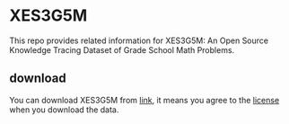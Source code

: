 # XES3G5M
This repo provides related information for XES3G5M: An Open Source Knowledge Tracing Dataset of Grade School Math Problems.

## download
You can download XES3G5M from [link](https://drive.google.com/drive/folders/10pZV9iKzW4AmgSfzvreWVtaOB9QivS70), it means you agree to the [license](https://github.com/dsavdjksvhbu/XES3G5M/blob/main/license.md) when you download the data.
